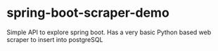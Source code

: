 # spring-boot-scraper-demo
Simple API to explore spring boot. Has a very basic Python based web scraper to insert into postgreSQL
